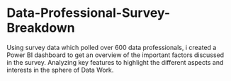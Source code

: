 # Data-Professional-Survey-Breakdown
Using survey data which polled over 600 data professionals, i created a Power BI dashboard to get an overview of the important factors discussed in the survey.  Analyzing key features to highlight the different aspects and interests in the sphere of Data Work.
